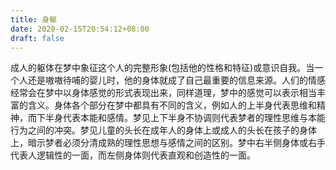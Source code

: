 ```yaml
---
title: 身躯
date: 2020-02-15T20:54:12+08:00
draft: false
---
```


成人的躯体在梦中象征这个人的完整形象(包括他的性格和特征)或意识自我。当一个人还是嗷嗷待哺的婴儿时，他的身体就成了自己最重要的信息来源。人们的情感经常会在梦中以身体感觉的形式表现出来，同样道理，梦中的感觉可以表示相当丰富的含义。身体各个部分在梦中都具有不同的含义，例如人的上半身代表思维和精神，而下半身代表本能和感情。梦见上下半身不协调则代表梦者的理性思维与本能行为之间的冲突。梦见儿童的头长在成年人的身体上或成人的头长在孩子的身体上，暗示梦者必须分清成熟的理性思想与感情之间的区别。梦中右半侧身体或右手代表人逻辑性的一面，而左侧身体则代表直观和创造性的一面。